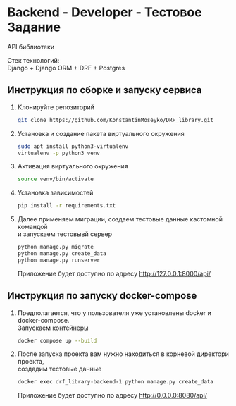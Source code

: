 # Backend - Developer - Тестовое Задание

API библиотеки

Стек технологий:\
Django + Django ORM + DRF + Postgres

## Инструкция по сборке и запуску сервиса

  1. Клонируйте репозиторий
     ```sh
     git clone https://github.com/KonstantinMoseyko/DRF_library.git
     ```
  
  2. Установка и создание пакета виртуального окружения
     ```sh
     sudo apt install python3-virtualenv
     virtualenv -p python3 venv
     ```
  
  3. Активация виртуального окружения
     ```sh
     source venv/bin/activate
     ```

  4. Установка зависимостей
     ```sh
     pip install -r requirements.txt
     ```

  5. Далее применяем миграции, создаем тестовые данные кастомной командой \
     и запускаем тестовывй сервер
     ```sh
     python manage.py migrate
     python manage.py create_data
     python manage.py runserver
     ```
     Приложение будет доступно по адресу http://127.0.0.1:8000/api/


## Инструкция по запуску docker-compose
    
  1. Предполагается, что у пользователя уже установлены docker и docker-compose.\
     Запускаем контейнеры
     ```sh
     docker compose up --build
     ```
  
  2. После запуска проекта вам нужно находиться в корневой директори проекта,\
     создадим тестовые данные
     ```sh
     docker exec drf_library-backend-1 python manage.py create_data
     ```
     Приложение будет доступно по адресу http://0.0.0.0:8080/api/